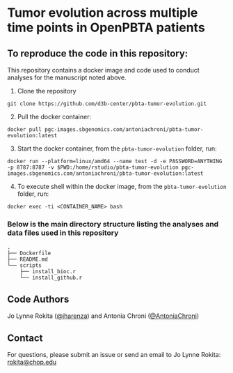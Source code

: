 # Tumor evolution across multiple time points in OpenPBTA patients


## To reproduce the code in this repository:
This repository contains a docker image and code used to conduct analyses for the manuscript noted above.

1. Clone the repository
```
git clone https://github.com/d3b-center/pbta-tumor-evolution.git
```

2. Pull the docker container:
```
docker pull pgc-images.sbgenomics.com/antoniachroni/pbta-tumor-evolution:latest
```

3. Start the docker container, from the `pbta-tumor-evolution` folder, run:
```
docker run --platform=linux/amd64 --name test -d -e PASSWORD=ANYTHING -p 8787:8787 -v $PWD:/home/rstudio/pbta-tumor-evolution pgc-images.sbgenomics.com/antoniachroni/pbta-tumor-evolution:latest
```

4. To execute shell within the docker image, from the `pbta-tumor-evolution` folder, run:
```
docker exec -ti <CONTAINER_NAME> bash
```


### Below is the main directory structure listing the analyses and data files used in this repository

```
.
├── Dockerfile
├── README.md
└── scripts
    ├── install_bioc.r
    └── install_github.r
```


## Code Authors

Jo Lynne Rokita ([@jharenza](https://github.com/jharenza)) and Antonia Chroni ([@AntoniaChroni](https://github.com/AntoniaChroni))

## Contact

For questions, please submit an issue or send an email to Jo Lynne Rokita: rokita@chop.edu
